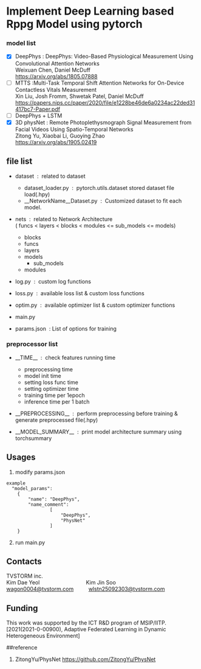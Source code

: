 # Implement Deep Learning based Rppg Model using pytorch

### model list
- [x] DeepPhys : DeepPhys: Video-Based Physiological Measurement Using Convolutional Attention Networks
  </br>Weixuan Chen, Daniel McDuff
  </br><a>https://arxiv.org/abs/1805.07888
- [ ] MTTS  :Multi-Task Temporal Shift Attention Networks for
On-Device Contactless Vitals Measurement
  </br> Xin Liu, Josh Fromm, Shwetak Patel, Daniel McDuff
  </br><a>https://papers.nips.cc/paper/2020/file/e1228be46de6a0234ac22ded31417bc7-Paper.pdf
- [ ] DeepPhys + LSTM
- [x] 3D physNet :  Remote Photoplethysmograph Signal Measurement from Facial Videos Using Spatio-Temporal Networks
</br>Zitong Yu, Xiaobai Li, Guoying Zhao
</br><a>https://arxiv.org/abs/1905.02419

## file list

- dataset&nbsp; :&nbsp; related to dataset
  + dataset_loader.py&nbsp; :&nbsp; pytorch.utils.dataset stored dataset file load(.hpy)
  + __NetworkName__Dataset.py&nbsp; :&nbsp; Customized dataset to fit each model.
  

- nets&nbsp; :&nbsp; related to Network Architecture
  <br/>(&nbsp;funcs&nbsp;<&nbsp;layers&nbsp;<&nbsp;blocks&nbsp;<&nbsp;modules&nbsp;<=&nbsp;sub_models&nbsp;<=&nbsp;models)
  + blocks
  + funcs
  + layers
  + models
    + sub_models
  + modules
  

- log.py&nbsp; :&nbsp; custom log functions
- loss.py &nbsp;:&nbsp; available loss list & custom loss functions
- optim.py &nbsp;:&nbsp; available optimizer list & custom optimizer functions
- main.py
- params.json &nbsp;:&nbsp;List of options for training


### preprocessor list
- \_\_TIME__ &nbsp;:&nbsp; check features running time
  + preprocessing time
  + model init time
  + setting loss func time
  + setting optimizer time
  + training time per 1epoch
  + inference time per 1 batch 
  

- \_\_PREPROCESSING__&nbsp; :&nbsp; perform preprocessing before training & generate preprocessed file(.hpy)

- \_\_MODEL_SUMMARY__&nbsp; :&nbsp; print model architecture summary using torchsummary

## Usages
1. modify params.json
~~~
example
  "model_params":
    {
        "name": "DeepPhys",
        "name_comment":
                [
                    "DeepPhys",
                    "PhysNet"
                ]
    }
~~~ 
2. run main.py

## Contacts
TVSTORM inc.\
Kim Dae Yeol &nbsp;&nbsp;&nbsp;&nbsp;&nbsp;&nbsp;&nbsp;&nbsp;&nbsp;&nbsp;&nbsp;&nbsp;&nbsp;&nbsp;&nbsp;&nbsp;&nbsp;&nbsp;&nbsp;&nbsp;&nbsp;&nbsp;&nbsp;&nbsp;&nbsp;&nbsp;&nbsp;&nbsp;&nbsp;&nbsp;Kim Jin Soo\
wagon0004@tvstorm.com &nbsp;&nbsp;&nbsp;&nbsp;&nbsp;&nbsp;&nbsp;&nbsp;&nbsp;wlstn25092303@tvstorm.com

## Funding
 This work was supported by the ICT R&D program of MSIP/IITP. [2021(2021-0-00900), Adaptive Federated Learning in Dynamic Heterogeneous Environment]

##reference
1. ZitongYu/PhysNet <a>https://github.com/ZitongYu/PhysNet
